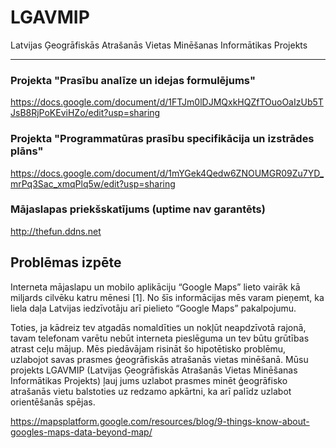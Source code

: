 # LGAVMIP
Latvijas Ģeogrāfiskās Atrašanās Vietas Minēšanas Informātikas Projekts

---

### Projekta "Prasību analīze un idejas formulējums"
https://docs.google.com/document/d/1FTJm0lDJMQxkHQZfTOuoOaIzUb5TJsB8RjPoKEviHZo/edit?usp=sharing

### Projekta "Programmatūras prasību specifikācija un izstrādes plāns"
https://docs.google.com/document/d/1mYGek4Qedw6ZNOUMGR09Zu7YD_mrPq3Sac_xmqPlq5w/edit?usp=sharing

### Mājaslapas priekšskatījums (uptime nav garantēts)
http://thefun.ddns.net

## Problēmas izpēte

Interneta mājaslapu un mobilo aplikāciju “Google Maps” lieto vairāk kā miljards cilvēku katru mēnesi [1]. No šīs informācijas mēs varam pieņemt, ka liela daļa Latvijas iedzīvotāju arī pielieto “Google Maps” pakalpojumu.

Toties, ja kādreiz tev atgadās nomaldīties un nokļūt neapdzīvotā rajonā, tavam telefonam varētu nebūt interneta pieslēguma un tev būtu grūtības atrast ceļu mājup.
Mēs piedāvājam risināt šo hipotētisko problēmu, uzlabojot savas prasmes ģeogrāfiskās atrašanās vietas minēšanā. Mūsu projekts LGAVMIP (Latvijas Ģeogrāfiskās Atrašanās Vietas Minēšanas Informātikas Projekts) ļauj jums uzlabot prasmes minēt ģeogrāfisko atrašanās vietu balstoties uz redzamo apkārtni, ka arī palīdz uzlabot orientēšanās spējas.

https://mapsplatform.google.com/resources/blog/9-things-know-about-googles-maps-data-beyond-map/
